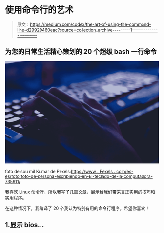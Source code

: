 # 使用命令行的艺术

> 原文：<https://medium.com/codex/the-art-of-using-the-command-line-d29929460eac?source=collection_archive---------1----------------------->

## 为您的日常生活精心策划的 20 个超级 bash 一行命令

![](img/1f0a29265f6c10fd4a444e14a2157408.png)

foto de sou mil Kumar de Pexels:[https://www . Pexels . com/es-es/foto/foto-de-persona-escribiendo-en-El-teclado-de-la-computadora-735911/](https://www.pexels.com/es-es/foto/foto-de-persona-escribiendo-en-el-teclado-de-la-computadora-735911/)

我喜欢 Linux 命令行，所以我写了几篇文章，展示给我们带来真正实用的技巧和实用程序。

在这种情况下，我编译了 20 个我认为特别有用的命令行程序。希望你喜欢！

## 1.显示 bios…